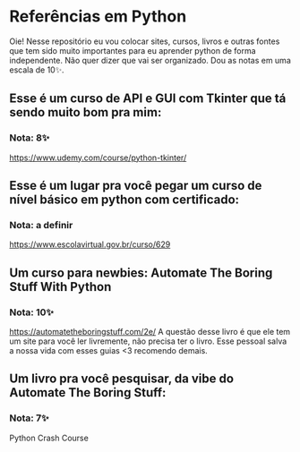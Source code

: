 # Referências em Python
Oie! Nesse repositório eu vou colocar sites, cursos, livros e outras fontes que tem sido muito importantes para eu aprender python de forma independente.
Não quer dizer que vai ser organizado. Dou as notas em uma escala de 10✨.

## Esse é um curso de API e GUI com Tkinter que tá sendo muito bom pra mim:
### Nota: 8✨
https://www.udemy.com/course/python-tkinter/
## Esse é um lugar pra você pegar um curso de nível básico em python com certificado:
### Nota: a definir
https://www.escolavirtual.gov.br/curso/629
## Um curso para newbies: Automate The Boring Stuff With Python
### Nota: 10✨
https://automatetheboringstuff.com/2e/
A questão desse livro é que ele tem um site para você ler livremente, não precisa ter o livro. Esse pessoal salva a nossa vida com esses guias <3 recomendo demais.
## Um livro pra você pesquisar, da vibe do Automate The Boring Stuff:
### Nota: 7✨
Python Crash Course

